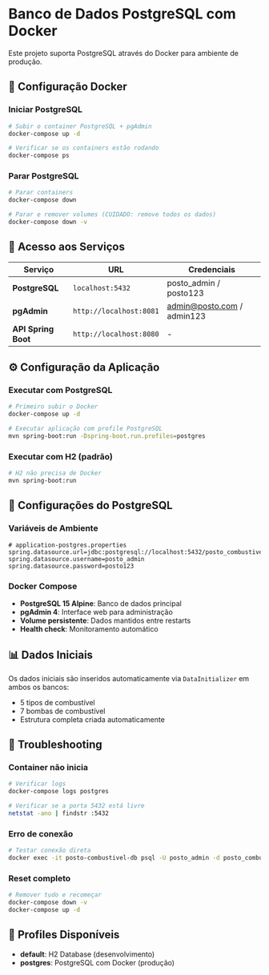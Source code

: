 # Banco de Dados PostgreSQL com Docker

Este projeto suporta PostgreSQL através do Docker para ambiente de produção.

## 🐳 Configuração Docker

### **Iniciar PostgreSQL**
```bash
# Subir o container PostgreSQL + pgAdmin
docker-compose up -d

# Verificar se os containers estão rodando
docker-compose ps
```

### **Parar PostgreSQL**
```bash
# Parar containers
docker-compose down

# Parar e remover volumes (CUIDADO: remove todos os dados)
docker-compose down -v
```

## 🔌 Acesso aos Serviços

| Serviço | URL | Credenciais |
|---------|-----|-------------|
| **PostgreSQL** | `localhost:5432` | posto_admin / posto123 |
| **pgAdmin** | `http://localhost:8081` | admin@posto.com / admin123 |
| **API Spring Boot** | `http://localhost:8080` | - |

## ⚙️ Configuração da Aplicação

### **Executar com PostgreSQL**
```bash
# Primeiro subir o Docker
docker-compose up -d

# Executar aplicação com profile PostgreSQL
mvn spring-boot:run -Dspring-boot.run.profiles=postgres
```

### **Executar com H2 (padrão)**
```bash
# H2 não precisa de Docker
mvn spring-boot:run
```

## 🔧 Configurações do PostgreSQL

### **Variáveis de Ambiente**
```properties
# application-postgres.properties
spring.datasource.url=jdbc:postgresql://localhost:5432/posto_combustivel
spring.datasource.username=posto_admin
spring.datasource.password=posto123
```

### **Docker Compose**
- **PostgreSQL 15 Alpine**: Banco de dados principal
- **pgAdmin 4**: Interface web para administração
- **Volume persistente**: Dados mantidos entre restarts
- **Health check**: Monitoramento automático

## 📊 Dados Iniciais

Os dados iniciais são inseridos automaticamente via `DataInitializer` em ambos os bancos:
- 5 tipos de combustível
- 7 bombas de combustível
- Estrutura completa criada automaticamente

## 🐛 Troubleshooting

### **Container não inicia**
```bash
# Verificar logs
docker-compose logs postgres

# Verificar se a porta 5432 está livre
netstat -ano | findstr :5432
```

### **Erro de conexão**
```bash
# Testar conexão direta
docker exec -it posto-combustivel-db psql -U posto_admin -d posto_combustivel
```

### **Reset completo**
```bash
# Remover tudo e recomeçar
docker-compose down -v
docker-compose up -d
```

## 🚀 Profiles Disponíveis

- **default**: H2 Database (desenvolvimento)
- **postgres**: PostgreSQL com Docker (produção)

